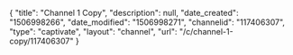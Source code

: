 {
    "title": "Channel 1 Copy",
    "description": null,
    "date_created": "1506998266",
    "date_modified": "1506998271",
    "channelid": "117406307",
    "type": "captivate",
    "layout": "channel",
    "url": "\/c\/channel-1-copy\/117406307"
}